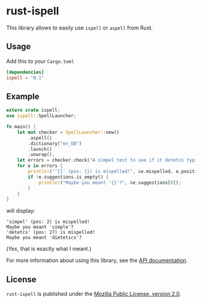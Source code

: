 rust-ispell 
===========

This library allows to easily use `ispell` or `aspell` from Rust.

Usage
-----

Add this to your `Cargo.toml`

```toml
[dependencies]
ispell = "0.1"
```

Example
-------

```rust
extern crate ispell;
use ispell::SpellLauncher;

fn main() {
    let mut checker = SpellLauncher::new()
        .aspell()
        .dictionary("en_GB")
        .launch()
        .unwrap();
    let errors = checker.check("A simpel test to see if it detetcs typing errors").unwrap();
    for e in errors {
        println!("'{}' (pos: {}) is mispelled!", &e.mispelled, e.position);
        if !e.suggestions.is_empty() {
            println!("Maybe you meant '{}'?", &e.suggestions[0]);
        }
    }
}
```

will display:

```
'simpel' (pos: 2) is mispelled!
Maybe you meant 'simple'?
'detetcs' (pos: 27) is mispelled!
Maybe you meant 'dietetics'?
```

(*Yes*, that is exactly what I meant.)

For more information about using this library, see the [API documentation](https://lise-henry.github.io/rust-ispell/ispell/).

License 
-------

`rust-ispell` is published under the [Mozilla Public License, version 2.0](https://www.mozilla.org/en-US/MPL/2.0/).

